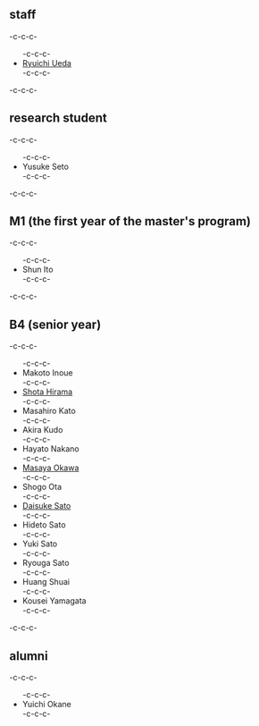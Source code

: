 <h2>staff</h2>-c-c-c-<ul>-c-c-c- 	<li id="ryuichiueda"><a href="http://lab.ueda.asia/?page_id=42">Ryuichi Ueda</a></li>-c-c-c-</ul>-c-c-c-<h2>research student</h2>-c-c-c-<ul>-c-c-c- 	<li>Yusuke Seto</li>-c-c-c-</ul>-c-c-c-<h2>M1 (the first year of the master's program)</h2>-c-c-c-<ul>-c-c-c- 	<li>Shun Ito</li>-c-c-c-</ul>-c-c-c-<h2>B4 (senior year)</h2>-c-c-c-<ul>-c-c-c- 	<li>Makoto Inoue</li>-c-c-c- 	<li><a href="http://habatafuture.hatenablog.jp/" target="_blank">Shota Hirama</a></li>-c-c-c- 	<li>Masahiro Kato</li>-c-c-c- 	<li>Akira Kudo</li>-c-c-c- 	<li>Hayato Nakano</li>-c-c-c- 	<li><a href="http://routecompass.net/member/okawa/" target="_blank">Masaya Okawa</a></li>-c-c-c- 	<li>Shogo Ota</li>-c-c-c- 	<li><a href="https://tiryoh.com/blog/about" target="_blank">Daisuke Sato</a></li>-c-c-c- 	<li>Hideto Sato</li>-c-c-c- 	<li>Yuki Sato</li>-c-c-c- 	<li>Ryouga Sato</li>-c-c-c- 	<li>Huang Shuai</li>-c-c-c- 	<li>Kousei Yamagata</li>-c-c-c-</ul>-c-c-c-<h2>alumni</h2>-c-c-c-<ul>-c-c-c- 	<li>Yuichi Okane</li>-c-c-c-</ul>
